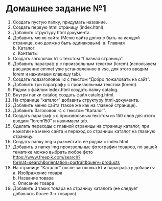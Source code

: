# Домашнее задание №1
1. Создать пустую папку, придумать название.
2. Создать первую html страницу (index.html).
3. Добавить структуру html документа.
4. Добавить меню сайта (Меню сайта должно быть на каждой странице, оно должно быть одинаковым): 
    a. Главная  
    b. Каталог  
    c. Контакты
5. Создать заголовок `h1` с текстом “Главная страница”.
6. Добавить параграф p с произвольным текстом (lorem) (используем расширение emmet уже установленное в vsc, для этого вводим lorem и нажимаем клавишу tab).
7. Создать подзаголовок `h2` с текстом “Добро пожаловать на сайт”.
8. Добавить три параграф `p` с произвольным текстом (lorem).
9. Рядом с файлом index.html создать папку catalog.
10. Внутри папки catalog создать файл catalog.html.
11. На странице “каталог” добавить структуру html-документа.
12. Добавить меню сайта (такое же как на главной странице).
13. Добавить Заголовок `h1` с текстом “Каталог”.
14. Создать параграф `p` с произвольным текстом из 150 слов для этого вводим “lorem150” и нажимаем tab.
15. Сделать переходы с главной страницы на страницу каталог, при нажатии на меню сайта и переход со страницы каталог на главную страницу.
16. Создать папку img и разместить ее рядом с index.html.
17. Добавить в папку img произвольные фотографии товаров, по вашей тематике можно выбрать любое фото https://www.freepik.com/search?format=search&orientation=portrait&query=products
18. На странице “Каталог” после заголовка `h1` и параграфа `p` добавить:  
    a. Изображение товара  
    b. Название товара  
    c. Описание товара
19. Добавить 3 таких товара на страницу каталога (не следует добавлять более 3-х товаров)

